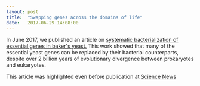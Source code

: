 ```yaml
---
layout: post
title:  "Swapping genes across the domains of life"
date:   2017-06-29 14:08:00
---
```

In June 2017, we published an article on [systematic bacterialization of essential genes in baker's yeast.](https://elifesciences.org/articles/25093) This work showed that many of the essential yeast genes can be replaced by their bacterial counterparts, despite over 2 billion years of evolutionary divergence between prokaryotes and eukaryotes. 

This article was highlighted even before publication at [Science News](https://www.sciencenews.org/article/swapping-analogous-genes-no-problem-among-species) 

